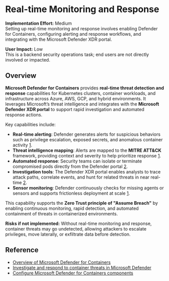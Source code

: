 # Real-time Monitoring and Response

**Implementation Effort:** Medium  
Setting up real-time monitoring and response involves enabling Defender for Containers, configuring alerting and response workflows, and integrating with the Microsoft Defender XDR portal.

**User Impact:** Low  
This is a backend security operations task; end users are not directly involved or impacted.

## Overview

**Microsoft Defender for Containers** provides **real-time threat detection and response** capabilities for Kubernetes clusters, container workloads, and infrastructure across Azure, AWS, GCP, and hybrid environments. It leverages Microsoft’s threat intelligence and integrates with the **Microsoft Defender XDR portal** to support rapid investigation and automated response actions.

Key capabilities include:

- **Real-time alerting**: Defender generates alerts for suspicious behaviors such as privilege escalation, exposed secrets, and anomalous container activity [1](https://learn.microsoft.com/en-us/azure/defender-for-cloud/defender-for-containers-introduction).
- **Threat intelligence mapping**: Alerts are mapped to the **MITRE ATT&CK** framework, providing context and severity to help prioritize response [1](https://learn.microsoft.com/en-us/azure/defender-for-cloud/defender-for-containers-introduction).
- **Automated response**: Security teams can isolate or terminate compromised pods directly from the Defender portal [2](https://learn.microsoft.com/en-us/defender-xdr/investigate-respond-container-threats).
- **Investigation tools**: The Defender XDR portal enables analysts to trace attack paths, correlate events, and hunt for related threats in near real-time [2](https://learn.microsoft.com/en-us/defender-xdr/investigate-respond-container-threats).
- **Sensor monitoring**: Defender continuously checks for missing agents or sensors and supports frictionless deployment at scale [1](https://learn.microsoft.com/en-us/azure/defender-for-cloud/defender-for-containers-introduction).

This capability supports the **Zero Trust principle of "Assume Breach"** by enabling continuous monitoring, rapid detection, and automated containment of threats in containerized environments.

**Risks if not implemented:** Without real-time monitoring and response, container threats may go undetected, allowing attackers to escalate privileges, move laterally, or exfiltrate data before detection.

## Reference

- [Overview of Microsoft Defender for Containers](https://learn.microsoft.com/en-us/azure/defender-for-cloud/defender-for-containers-introduction)  
- [Investigate and respond to container threats in Microsoft Defender](https://learn.microsoft.com/en-us/defender-xdr/investigate-respond-container-threats)  
- [Configure Microsoft Defender for Containers components](https://learn.microsoft.com/en-us/azure/defender-for-cloud/defender-for-containers-enable)
